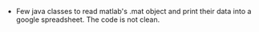 * Few java classes to read matlab's .mat object and print their data into a google spreadsheet. The code is not clean.